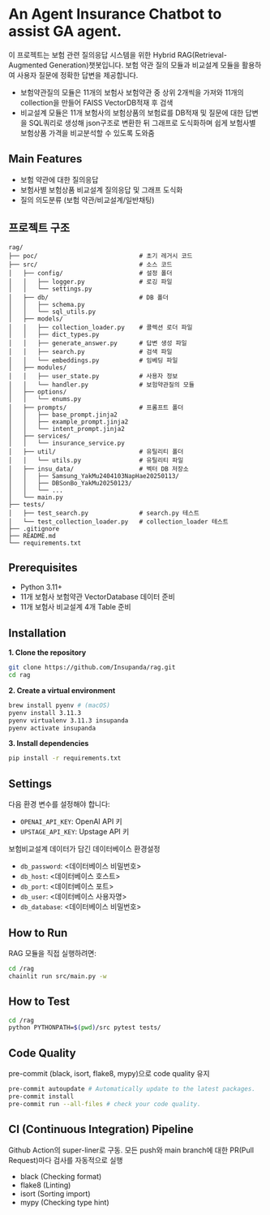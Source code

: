# An Agent Insurance Chatbot to assist GA agent.

이 프로젝트는 보험 관련 질의응답 시스템을 위한 Hybrid RAG(Retrieval-Augmented Generation)챗봇입니다.
보험 약관 질의 모듈과 비교설계 모듈을 활용하여 사용자 질문에 정확한 답변을 제공합니다.
- 보험약관질의 모듈은 11개의 보험사 보험약관 중 상위 2개씩을 가져와 11개의 collection을 만들어 FAISS VectorDB적재 후 검색
- 비교설계 모듈은 11개 보험사의 보험상품의 보험료를 DB적재 및 질문에 대한 답변을 SQL쿼리로 생성해 json구조로 변환한 뒤 그래프로 도식화하며 쉽게 보험사별 보험상품 가격을 비교분석할 수 있도록 도와줌

## Main Features

- 보험 약관에 대한 질의응답
- 보험사별 보험상품 비교설계 질의응답 및 그래프 도식화
- 질의 의도분류 (보험 약관/비교설계/일반채팅)

## 프로젝트 구조

```
rag/
├── poc/                            # 초기 레거시 코드
├── src/                            # 소스 코드
│   ├── config/                     # 설정 폴더
│   │   ├── logger.py               # 로깅 파일
│   │   └── settings.py
│   ├── db/                         # DB 폴더
│   │   ├── schema.py
│   │   └── sql_utils.py
│   ├── models/
│   │   ├── collection_loader.py    # 콜렉션 로더 파일
│   │   ├── dict_types.py
│   │   ├── generate_answer.py      # 답변 생성 파일
│   │   ├── search.py               # 검색 파일
│   │   └── embeddings.py           # 임베딩 파일
│   ├── modules/
│   │   ├── user_state.py           # 사용자 정보
│   │   └── handler.py              # 보험약관질의 모듈
│   ├── options/
│   │   └── enums.py
│   ├── prompts/                    # 프롬프트 폴더
│   │   ├── base_prompt.jinja2
│   │   ├── example_prompt.jinja2
│   │   └── intent_prompt.jinja2
│   ├── services/
│   │   └── insurance_service.py
│   ├── util/                       # 유틸리티 폴더
│   │   └── utils.py                # 유틸리티 파일
│   ├── insu_data/                  # 벡터 DB 저장소
│   │   ├── Samsung_YakMu2404103NapHae20250113/
│   │   ├── DBSonBo_YakMu20250123/
│   │   └── ...
│   └── main.py
├── tests/
│   ├── test_search.py              # search.py 테스트
│   └── test_collection_loader.py   # collection_loader 테스트
├── .gitignore
├── README.md
└── requirements.txt
```

## Prerequisites

- Python 3.11+
- 11개 보험사 보험약관 VectorDatabase 데이터 준비
- 11개 보험사 비교설계 4개 Table 준비

## Installation
**1. Clone the repository**
```bash
git clone https://github.com/Insupanda/rag.git
cd rag
```
**2. Create a virtual environment**
```bash
brew install pyenv # (macOS)
pyenv install 3.11.3
pyenv virtualenv 3.11.3 insupanda
pyenv activate insupanda
```
**3. Install dependencies**
```bash
pip install -r requirements.txt
```

## Settings
다음 환경 변수를 설정해야 합니다:
- `OPENAI_API_KEY`: OpenAI API 키
- `UPSTAGE_API_KEY`: Upstage API 키

보험비교설계 데이터가 담긴 데이터베이스 환경설정
- `db_password`: <데이터베이스 비밀번호>
- `db_host`: <데이터베이스 호스트>
- `db_port`: <데이터베이스 포트>
- `db_user`: <데이터베이스 사용자명>
- `db_database`: <데이터베이스 비밀번호>

## How to Run

RAG 모듈을 직접 실행하려면:

```bash
cd /rag
chainlit run src/main.py -w
```

## How to Test
```bash
cd /rag
python PYTHONPATH=$(pwd)/src pytest tests/
```

## Code Quality
pre-commit (black, isort, flake8, mypy)으로 code quality 유지
```bash
pre-commit autoupdate # Automatically update to the latest packages.
pre-commit install
pre-commit run --all-files # check your code quality.
```
## CI (Continuous Integration) Pipeline
Github Action의 super-liner로 구동. 모든 push와 main branch에 대한 PR(Pull Request)마다 검사를 자동적으로 실행
- black (Checking format)
- flake8 (Linting)
- isort (Sorting import)
- mypy (Checking type hint)
